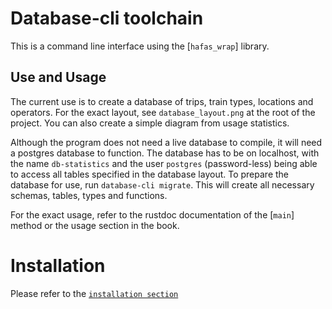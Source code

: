 # Database-cli toolchain
This is a command line interface using the [`hafas_wrap`] library.

## Use and Usage
The current use is to create a database of trips, train types, locations and operators. 
For the exact layout, see `database_layout.png` at the root of the project.
You can also create a simple diagram from usage statistics.

Although the program does not need a live database to compile, it will need a postgres database to function.
The database has to be on localhost, with the name `db-statistics` and the user `postgres` (password-less) 
being able to access all tables specified in the database layout. 
To prepare the database for use, run `database-cli migrate`. This will create all necessary schemas, tables, types and functions.

For the exact usage, refer to the rustdoc documentation of the [`main`] method or the usage section in the book.

# Installation
Please refer to the [`installation section`](/book/installation.html)